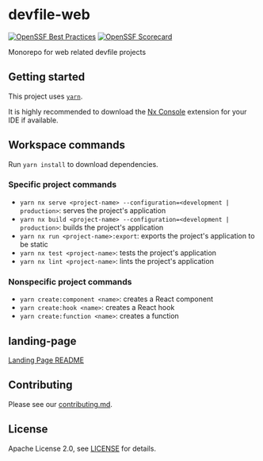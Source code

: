 # devfile-web
[![OpenSSF Best Practices](https://www.bestpractices.dev/projects/8255/badge)](https://www.bestpractices.dev/projects/8255)
[![OpenSSF Scorecard](https://api.securityscorecards.dev/projects/github.com/devfile/devfile-web/badge)](https://securityscorecards.dev/viewer/?uri=github.com/devfile/devfile-web)

Monorepo for web related devfile projects

## Getting started

This project uses [`yarn`](https://classic.yarnpkg.com/lang/en/docs/install).

It is highly recommended to download the [Nx Console](https://nx.dev/using-nx/console#download) extension for your IDE if available.

## Workspace commands

Run `yarn install` to download dependencies.

### Specific project commands

- `yarn nx serve <project-name> --configuration=<development | production>`: serves the project's application
- `yarn nx build <project-name> --configuration=<development | production>`: builds the project's application
- `yarn nx run <project-name>:export`: exports the project's application to be static
- `yarn nx test <project-name>`: tests the project's application
- `yarn nx lint <project-name>`: lints the project's application

### Nonspecific project commands

- `yarn create:component <name>`: creates a React component
- `yarn create:hook <name>`: creates a React hook
- `yarn create:function <name>`: creates a function

## landing-page

[Landing Page README](https://github.com/devfile/devfile-web/tree/main/apps/landing-page)

## Contributing

Please see our [contributing.md](./CONTRIBUTING.md).

## License

Apache License 2.0, see [LICENSE](./LICENSE) for details.